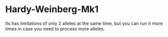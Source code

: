 # Hardy-Weinberg-Mk1
Its has limitations of only  2 alleles at the same time, but you can run it more times in case you need to process more alleles.
